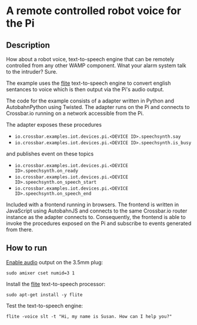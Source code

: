 # A remote controlled robot voice for the Pi

## Description

How about a robot voice, text-to-speech engine that can be remotely controlled from any other WAMP component. Wnat your alarm system talk to the intruder? Sure.

The example uses the [flite](http://www.festvox.org/flite/) text-to-speech engine to convert english sentances to voice which is then output via the Pi's audio output.

The code for the example consists of a adapter written in Python and AutobahnPython using Twisted. The adapter runs on the Pi and connects to Crossbar.io running on a network accessible from the Pi.

The adapter exposes these procedures

* `io.crossbar.examples.iot.devices.pi.<DEVICE ID>.speechsynth.say`
* `io.crossbar.examples.iot.devices.pi.<DEVICE ID>.speechsynth.is_busy`

and publishes event on these topics

* `io.crossbar.examples.iot.devices.pi.<DEVICE ID>.speechsynth.on_ready`
* `io.crossbar.examples.iot.devices.pi.<DEVICE ID>.speechsynth.on_speech_start`
* `io.crossbar.examples.iot.devices.pi.<DEVICE ID>.speechsynth.on_speech_end`

Included with a frontend running in browsers. The frontend is written in JavaScript using AutobahnJS and connects to the same Crossbar.io router instance as the adapter connects to. Consequently, the frontend is able to invoke the procedures exposed on the Pi and subscribe to events generated from there.


## How to run

[Enable audio](https://www.raspberrypi.org/documentation/configuration/audio-config.md) output on the 3.5mm plug:

```console
sudo amixer cset numid=3 1
```

Install the [flite](http://www.festvox.org/flite/) text-to-speech processor:

```console
sudo apt-get install -y flite
```

Test the text-to-speech engine:

```console
flite -voice slt -t "Hi, my name is Susan. How can I help you?"
```

